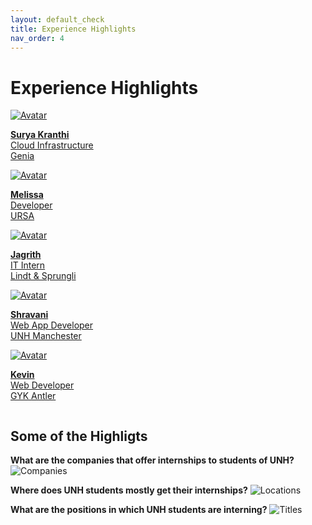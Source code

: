 ```yaml
---
layout: default_check
title: Experience Highlights
nav_order: 4
---
```


# Experience Highlights

<div class="row">
  <div class="column">
    <div class="card">
    <a href="surya">
    <img class = "myImage" src="surya.jpg" alt="Avatar">
    <p class= "heading"> <b>Surya Kranthi</b><br/>
    Cloud Infrastructure<br/>
    Genia</p></a>
    </div>
  </div>
  <div class="column">
    <div class="card">    
    <a href="mellisa">
    <img class = "myImage" src="https://media-exp1.licdn.com/dms/image/C4D03AQFgI5nXMJcf7A/profile-displayphoto-shrink_800_800/0?e=1598486400&v=beta&t=GXiEc3pSNo5I0SjcjlCcWn79Hxom1MNInb4I_mjIKMU" alt="Avatar">
        <p class= "heading"> <b>Melissa</b><br/>
        Developer<br/>
        URSA</p></a>
    </div>
  </div>
  <div class="column">
    <div class="card">
    <a href="jagrith">
    <img class = "myImage" src="https://media-exp1.licdn.com/dms/image/C5603AQGh2t_wSEgj5g/profile-displayphoto-shrink_800_800/0?e=1599696000&v=beta&t=BTusQR3My3_1CQaZN2DZiqdthfThuWnyr9JXI64aduY" alt="Avatar">
    <p class= "heading"> <b>Jagrith</b><br/>
    IT Intern<br/>
    Lindt & Sprungli</p></a>
    </div>
  </div>
  <div class="column">
    <div class="card">
    <a href="shravani">
    <img class = "myImage" src="shravani.jpg" alt="Avatar">
    <p class= "heading"> <b>Shravani</b><br/>
    Web App Developer<br/>
    UNH Manchester</p></a>
    </div>
  </div>
  <div class="column">
    <div class="card">
    <a href="kevin">
    <img class = "myImage" src="https://media-exp1.licdn.com/dms/image/C5603AQE9R03pm-QEjg/profile-displayphoto-shrink_800_800/0?e=1598486400&v=beta&t=l5TlT-rRnzMAoy3TRdndwU_b4Sr3osPl9zgqD6byRnc" alt="Avatar">
    <p class= "heading"> <b>Kevin</b><br/>
    Web Developer<br/>
    GYK Antler</p></a>
    </div>
  </div>
</div>

## Some of the Highligts
<b>What are the companies that offer internships to students of UNH?</b>
![Companies](Internshiplocations.jpg)

<b>Where does UNH students mostly get their internships?</b>
![Locations](InternshipStates.jpg)

<b>What are the positions in which UNH students are interning?</b>
![Titles](InternshipTitles.jpg)
